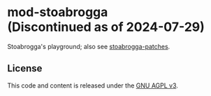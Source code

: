 # mod-stoabrogga<br>(Discontinued as of 2024-07-29)

Stoabrogga's playground; also see [stoabrogga-patches](https://gitlab.com/opfesoft/stoabrogga-patches).

## License
This code and content is released under the [GNU AGPL v3](LICENSE.md).
